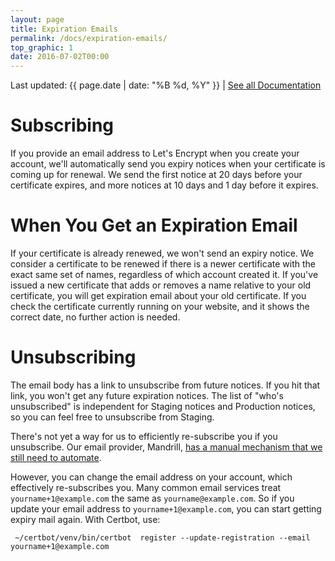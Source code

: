 ```yaml
---
layout: page
title: Expiration Emails
permalink: /docs/expiration-emails/
top_graphic: 1
date: 2016-07-02T00:00
---
```


Last updated: {{ page.date | date: "%B %d, %Y" }} \| [See all Documentation](/docs/)

# Subscribing

If you provide an email address to Let's Encrypt when you create your
account, we'll automatically send you expiry notices when your certificate
is coming up for renewal. We send the first notice at 20 days before
your certificate expires, and more notices at 10 days and 1 day before
it expires.

# When You Get an Expiration Email

If your certificate is already renewed, we won't send an expiry notice. We
consider a certificate to be renewed if there is a newer certificate
with the exact same set of names, regardless of which account created it.
If you've issued a new certificate that adds or removes a name relative to your
old certificate, you will get expiration email about your old certificate.
If you check the certificate currently running on your website, and it
shows the correct date, no further action is needed.

# Unsubscribing

The email body has a link to unsubscribe from future notices. If you
hit that link, you won't get any future expiration notices. The list of
"who's unsubscribed" is independent for Staging notices and Production
notices, so you can feel free to unsubscribe from Staging.

There's not yet a way for us to efficiently re-subscribe
you if you unsubscribe. Our email provider, Mandrill,
[has a manual mechanism that we still need to
automate](https://mandrill.zendesk.com/hc/en-us/articles/205582947-About-Unsubscribes).

However, you can change the email address on your account, which effectively
re-subscribes you. Many common email services treat `yourname+1@example.com` the
same as `yourname@example.com`. So if you update your email address to
`yourname+1@example.com`, you can start getting expiry mail again. With Certbot,
use:

` ~/certbot/venv/bin/certbot  register --update-registration --email yourname+1@example.com`
